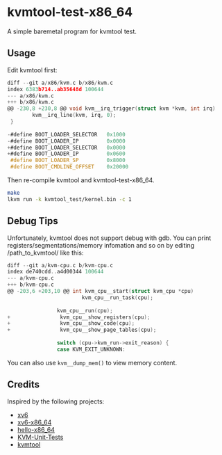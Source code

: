 # kvmtool-test-x86_64

A simple baremetal program for kvmtool test.

## Usage

Edit kvmtool first:

```c
diff --git a/x86/kvm.c b/x86/kvm.c
index 6383b714..ab35648d 100644
--- a/x86/kvm.c
+++ b/x86/kvm.c
@@ -230,8 +230,8 @@ void kvm__irq_trigger(struct kvm *kvm, int irq)
        kvm__irq_line(kvm, irq, 0);
 }
 
-#define BOOT_LOADER_SELECTOR   0x1000
-#define BOOT_LOADER_IP         0x0000
+#define BOOT_LOADER_SELECTOR   0x0000
+#define BOOT_LOADER_IP         0x0600
 #define BOOT_LOADER_SP         0x8000
 #define BOOT_CMDLINE_OFFSET    0x20000
```

Then re-compile kvmtool and kvmtool-test-x86_64.

```bash
make
lkvm run -k kvmtool_test/kernel.bin -c 1
```

## Debug Tips

Unfortunately, kvmtool does not support debug with gdb. You can print registers/segmentations/memory infomation and so on by editing /path_to_kvmtool/ like this:

```c
diff --git a/kvm-cpu.c b/kvm-cpu.c
index de740cdd..a4d00344 100644
--- a/kvm-cpu.c
+++ b/kvm-cpu.c
@@ -203,6 +203,10 @@ int kvm_cpu__start(struct kvm_cpu *cpu)
                        kvm_cpu__run_task(cpu);
 
                kvm_cpu__run(cpu);
+                kvm_cpu__show_registers(cpu);
+                kvm_cpu__show_code(cpu);
+                kvm_cpu__show_page_tables(cpu);
 
                switch (cpu->kvm_run->exit_reason) {
                case KVM_EXIT_UNKNOWN:
```

You can also use `kvm__dump_mem()` to view memory content.

## Credits

Inspired by the following projects:

- [xv6](https://github.com/mit-pdos/xv6-public)
- [xv6-x86_64](https://github.com/tiqwab/xv6-x86_64)
- [hello-x86_64](https://github.com/fwmiller/hello-x86_64)
- [KVM-Unit-Tests](https://gitlab.com/kvm-unit-tests/kvm-unit-tests/)
- [kvmtool](https://github.com/kvmtool/kvmtool)
